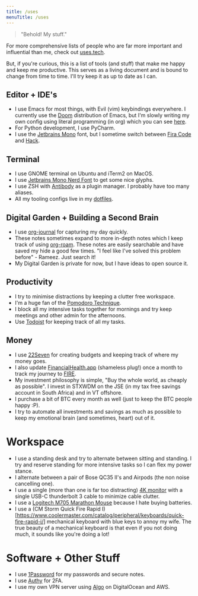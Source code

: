```yaml
---
title: /uses
menuTitle: /uses
---
```


> "Behold! My stuff."

For more comprehensive lists of people who are far more important and influential than me, check out [uses.tech](https://uses.tech).

But, if you're curious, this is a list of tools (and stuff) that make me happy and keep me productive.
This serves as a living document and is bound to change from time to time.
I'll try keep it as up to date as I can.

## Editor + IDE's

- I use Emacs for most things, with Evil (vim) keybindings everywhere. I currently use the [Doom](https://github.com/hlissner/doom-emacs) distribution of Emacs, but I'm slowly writing my own config using literal programming (in org) which you can see [here](https://github.com/rameezk/dotfiles/blob/master/emacs/.emacs.d/emacs-config.org).
- For Python development, I use PyCharm.
- I use the [Jetbrains Mono](https://www.jetbrains.com/lp/mono/) font, but I sometime switch between [Fira Code](https://github.com/tonsky/FiraCode) and [Hack](https://github.com/source-foundry/Hack).

## Terminal

- I use GNOME terminal on Ubuntu and iTerm2 on MacOS.
- I use [Jetbrains Mono Nerd Font](https://github.com/ryanoasis/nerd-fonts/blob/master/patched-fonts/JetBrainsMono/Regular/complete/JetBrains%20Mono%20Regular%20Nerd%20Font%20Complete%20Mono%20Windows%20Compatible.ttf) to get some nice glyphs.
- I use ZSH with [Antibody](https://github.com/getantibody/antibody) as a plugin manager. I probably have too many aliases.
- All my tooling configs live in my [dotfiles](https://github.com/rameezk/dotfiles).

## Digital Garden + Building a Second Brain

- I use [org-journal](https://github.com/bastibe/org-journal) for capturing my day quickly.
- These notes sometimes expand to more in-depth notes which I keep track of using [org-roam](https://www.orgroam.com). These notes are easily searchable and have saved my hide a good few times. "I feel like I've solved this problem before" - Rameez. Just search it!
- My Digital Garden is private for now, but I have ideas to open source it.

## Productivity

- I try to minimise distractions by keeping a clutter free workspace.
- I'm a huge fan of the [Pomodoro Technique](https://en.wikipedia.org/wiki/Pomodoro_Technique).
- I block all my intensive tasks together for mornings and try keep meetings and other admin for the afternoons.
- Use [Todoist](https://todoist.com/) for keeping track of all my tasks.

## Money

- I use [22Seven](https://www.22seven.com) for creating budgets and keeping track of where my money goes.
- I also update [FinancialHealth.app](https://financialhealth.app) (shameless plug!) once a month to track my journey to [FIRE](https://www.daveramsey.com/blog/what-is-the-fire-movement).
- My investment philosophy is simple, "Buy the whole world, as cheaply as possible". I invest in STXWDM on the JSE (in my tax free savings account in South Africa) and in VT offshore.
- I purchase a bit of BTC every month as well (just to keep the BTC people happy :P).
- I try to automate all investments and savings as much as possible to keep my emotional brain (and sometimes, heart) out of it.

# Workspace

- I use a standing desk and try to alternate between sitting and standing. I try and reserve standing for more intensive tasks so I can flex my power stance.
- I alternate between a pair of Bose QC35 II's and Airpods (the non noise cancelling one).
- I use a single (more than one is far too distracting) [4K monitor](https://www.dell.com/za/enterprise/p/dell-u2720q-monitor/pd) with a single USB-C thunderbolt 3 cable to minimize cable clutter.
- I use a [Logitech M705 Marathon Mouse](https://www.logitech.com/en-za/product/marathon-mouse-m705) because I hate buying batteries.
- I use a (CM Storm Quick Fire Rapid I)[https://www.coolermaster.com/catalog/peripheral/keyboards/quick-fire-rapid-i/] mechanical keyboard with blue keys to annoy my wife. The true beauty of a mechanical keyboard is that even if you not doing much, it sounds like you're doing a lot!

# Software + Other Stuff

- I use [1Password](https://1password.com) for my passwords and secure notes.
- I use [Authy](https://authy.com/) for 2FA.
- I use my own VPN server using [Algo](https://github.com/trailofbits/algo) on DigitalOcean and AWS.
